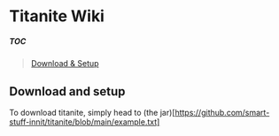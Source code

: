 # Titanite Wiki #
##### TOC
> [Download & Setup](#download-and-setup)  

## Download and setup
To download titanite, simply head to (the jar)[https://github.com/smart-stuff-innit/titanite/blob/main/example.txt]
